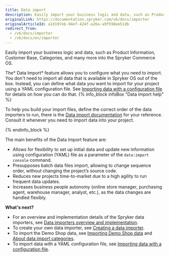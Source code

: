 ```yaml
---
title: Data import
description: Easily import your business logic and data, such as Product Information, Customer Base, Categories and many more into the Spryker Commerce OS.
originalLink: https://documentation.spryker.com/v6/docs/importer
originalArticleId: a1d197eb-94ef-424f-a26a-a9f598ee51db
redirect_from:
  - /v6/docs/importer
  - /v6/docs/en/importer
---
```


Easily import your business logic and data, such as Product Information, Customer Base, Categories, and many more into the Spryker Commerce OS.

The* Data Import* feature allows you to configure what you need to import. You don't need to import all data that is available in Spryker OS out of the box. Instead, you can define what data you want to import for your project using a YAML configuration file. See [Importing data with a configuration file](/docs/scos/dev/developer-guides/202009.0/development-guide/data-import/importing-data-with-a-configuration-file.html) for details on how you can do that.
{% info_block infoBox "Data import help" %}

To help you build your import files, define the correct order of the data importers to run, there is the [Data import documentation](/docs/scos/dev/developer-guides/202009.0/development-guide/data-import/data-import-categories/about-data-import-categories.html) for your reference. Consult it whenever you need to import data into your project.

{% endinfo_block %}

The main benefits of the Data Import feature are:

* Allows for flexibility to set up initial data and update new information using configuration (YAML) file as a parameter of the `data:import console` command.
* Presupposes batch data files import, allowing to change sequence order, without changing the project’s source code.
* Reduces new projects time-to-market due to a high agility to run frequent data updates.
* Increases business people autonomy (online store manager, purchasing agent, warehouse manager, analyst, etc.), as the data changes are handled flexibly.

**What's next?**

* For an overview and implementation details of the Spryker data importers, see [Data importers overview and implementation](/docs/scos/dev/developer-guides/202009.0/development-guide/data-import/data-importers-overview-and-implementation.html).
* To create your own data importer, see [Creating a data importer](/docs/scos/dev/developer-guides/202009.0/development-guide/data-import/creating-a-data-importer.html).
* To import the Demo Shop data, see [Importing Demo Shop data](/docs/scos/dev/developer-guides/202009.0/development-guide/data-import/demo-shop-data-import/importing-demo-shop-data.html) and[ About data import categories](/docs/scos/dev/developer-guides/202009.0/development-guide/data-import/data-import-categories/about-data-import-categories.html).
* To import data with a YAML configuration file, see [Importing data with a configuration file](/docs/scos/dev/developer-guides/202009.0/development-guide/data-import/importing-data-with-a-configuration-file.html).


